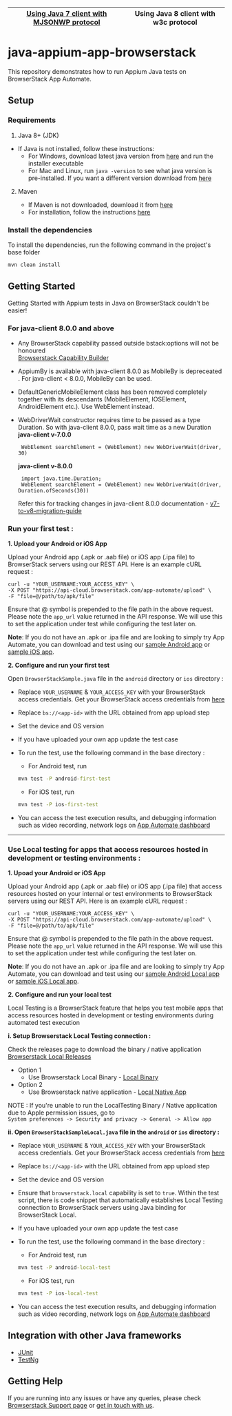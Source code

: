 | [Using Java 7 client with MJSONWP protocol](../java_7) | Using Java 8 client with w3c protocol |
|------------------------------------------------------- | ------------------------------------- |

# java-appium-app-browserstack

This repository demonstrates how to run Appium Java tests on BrowserStack App Automate.

## Setup

### Requirements

1. Java 8+ (JDK)

- If Java is not installed, follow these instructions:
    - For Windows, download latest java version from [here](https://java.com/en/download/) and run the installer executable
    - For Mac and Linux, run `java -version` to see what java version is pre-installed. If you want a different version download from [here](https://java.com/en/download/)

2. Maven

    - If Maven is not downloaded, download it from [here](https://maven.apache.org/download.cgi)
    - For installation, follow the instructions [here](https://maven.apache.org/install.html)

### Install the dependencies

To install the dependencies, run the following command in the project's base folder

```cmd
mvn clean install
```

## Getting Started

Getting Started with Appium tests in Java on BrowserStack couldn't be easier!

### For java-client 8.0.0 and above

- Any BrowserStack capability passed outside bstack:options will not be honoured \
[Browserstack Capability Builder](https://www.browserstack.com/app-automate/capabilities?tag=w3c)

- AppiumBy is available with java-client 8.0.0 as MobileBy is depreceated . For java-client < 8.0.0, MobileBy can be used.

- DefaultGenericMobileElement class has been removed completely together with its descendants (MobileElement, IOSElement, AndroidElement etc.). Use WebElement instead.

- WebDriverWait constructor requires time to be passed as a type Duration. So with java-client 8.0.0, pass wait time as a new Duration
    **java-client v-7.0.0**
    ```
     WebElement searchElement = (WebElement) new WebDriverWait(driver, 30)
    ```
    
    **java-client v-8.0.0**
    ```
     import java.time.Duration;
     WebElement searchElement = (WebElement) new WebDriverWait(driver, Duration.ofSeconds(30))
    ```
    
  Refer this for tracking changes in java-client 8.0.0 documentation - [v7-to-v8-migration-guide](https://github.com/appium/java-client/blob/master/docs/v7-to-v8-migration-guide.md#mobileelement)

### Run your first test :

**1. Upload your Android or iOS App**

Upload your Android app (.apk or .aab file) or iOS app (.ipa file) to BrowserStack servers using our REST API. Here is an example cURL request :

```
curl -u "YOUR_USERNAME:YOUR_ACCESS_KEY" \
-X POST "https://api-cloud.browserstack.com/app-automate/upload" \
-F "file=@/path/to/apk/file"
```

Ensure that @ symbol is prepended to the file path in the above request. Please note the `app_url` value returned in the API response. We will use this to set the application under test while configuring the test later on.

**Note**: If you do not have an .apk or .ipa file and are looking to simply try App Automate, you can download and test using our [sample Android app](https://www.browserstack.com/app-automate/sample-apps/android/WikipediaSample.apk) or [sample iOS app](https://www.browserstack.com/app-automate/sample-apps/ios/BStackSampleApp.ipa).

**2. Configure and run your first test**

Open `BrowserStackSample.java` file in the `android` directory or `ios` directory :

- Replace `YOUR_USERNAME` & `YOUR_ACCESS_KEY` with your BrowserStack access credentials. Get your BrowserStack access credentials from [here](https://www.browserstack.com/accounts/settings)

- Replace `bs://<app-id>` with the URL obtained from app upload step

- Set the device and OS version

- If you have uploaded your own app update the test case

- To run the test, use the following command in the base directory :

    - For Android test, run

    ```cmd
    mvn test -P android-first-test
    ```

    - For iOS test, run

    ```cmd
    mvn test -P ios-first-test
    ```

- You can access the test execution results, and debugging information such as video recording, network logs on [App Automate dashboard](https://app-automate.browserstack.com/dashboard)

---

### Use Local testing for apps that access resources hosted in development or testing environments :

**1. Upoad your Android or iOS App**

Upload your Android app (.apk or .aab file) or iOS app (.ipa file) that access resources hosted on your internal or test environments to BrowserStack servers using our REST API. Here is an example cURL request :

```
curl -u "YOUR_USERNAME:YOUR_ACCESS_KEY" \
-X POST "https://api-cloud.browserstack.com/app-automate/upload" \
-F "file=@/path/to/apk/file"
```

Ensure that @ symbol is prepended to the file path in the above request. Please note the `app_url` value returned in the API response. We will use this to set the application under test while configuring the test later on.

**Note**: If you do not have an .apk or .ipa file and are looking to simply try App Automate, you can download and test using our [sample Android Local app](https://www.browserstack.com/app-automate/sample-apps/android/LocalSample.apk) or [sample iOS Local app](https://www.browserstack.com/app-automate/sample-apps/ios/LocalSample.ipa).

**2. Configure and run your local test**

Local Testing is a BrowserStack feature that helps you test mobile apps that access resources hosted in development or testing environments during automated test execution

**i. Setup Browserstack Local Testing connection :**

Check the releases page to download the binary / native application [Browserstack Local Releases](https://www.browserstack.com/docs/local-testing/releases-and-downloads)

- Option 1
    - Use Browserstack Local Binary - [Local Binary](https://www.browserstack.com/docs/app-automate/appium/getting-started/java/local-testing)
- Option 2
    - Use Browserstack native application - [Local Native App](https://www.browserstack.com/docs/local-testing/local-app-upgrade-guide)


NOTE : If you're unable to run the LocalTesting Binary / Native application due to Apple permission issues, go to \
    ```
        System preferences -> Security and privacy -> General -> Allow app
    ```

**ii. Open `BrowserStackSampleLocal.java` file in the `android` or `ios` directory :**

- Replace `YOUR_USERNAME` & `YOUR_ACCESS_KEY` with your BrowserStack access credentials. Get your BrowserStack access credentials from [here](https://www.browserstack.com/accounts/settings)

- Replace `bs://<app-id>` with the URL obtained from app upload step

- Set the device and OS version

- Ensure that `browserstack.local` capability is set to `true`. Within the test script, there is code snippet that automatically establishes Local Testing connection to BrowserStack servers using Java binding for BrowserStack Local.

- If you have uploaded your own app update the test case

- To run the test, use the following command in the base directory :

    - For Android test, run

    ```cmd
    mvn test -P android-local-test
    ```

    - For iOS test, run

    ```cmd
    mvn test -P ios-local-test
    ```

- You can access the test execution results, and debugging information such as video recording, network logs on [App Automate dashboard](https://app-automate.browserstack.com/dashboard)


## Integration with other Java frameworks

- [JUnit](https://github.com/browserstack/junit-appium-app-browserstack)
- [TestNg](https://github.com/browserstack/testng-appium-app-browserstack)

## Getting Help

If you are running into any issues or have any queries, please check [Browserstack Support page](https://www.browserstack.com/support/app-automate) or [get in touch with us](https://www.browserstack.com/contact?ref=help).
